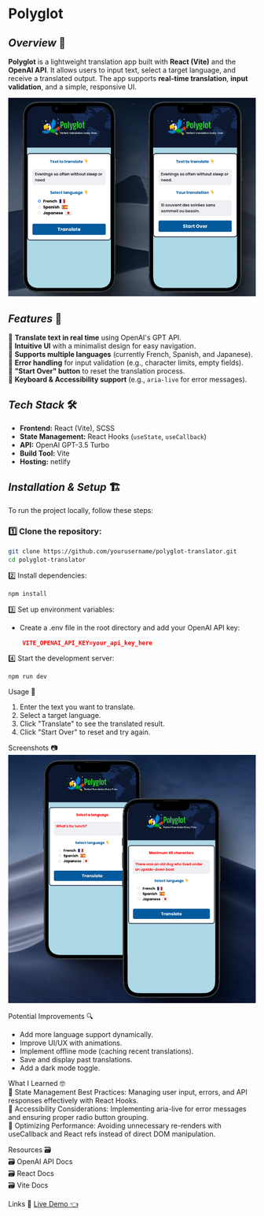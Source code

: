# Polyglot

## *Overview* 🧐
**Polyglot** is a lightweight translation app built with **React (Vite)** and the **OpenAI API**. It allows users to input text, select a target language, and receive a translated output. The app supports **real-time translation**, **input validation**, and a simple, responsive UI.

![Polyglot](/public/assets/mobile-screenshot.png)

## *Features* 🌟
🎯 **Translate text in real time** using OpenAI's GPT API.  
🎯 **Intuitive UI** with a minimalist design for easy navigation.  
🎯 **Supports multiple languages** (currently French, Spanish, and Japanese).  
🎯 **Error handling** for input validation (e.g., character limits, empty fields).  
🎯 **"Start Over" button** to reset the translation process.  
🎯 **Keyboard & Accessibility support** (e.g., `aria-live` for error messages).  

## *Tech Stack* 🛠️
- **Frontend:** React (Vite), SCSS
- **State Management:** React Hooks (`useState`, `useCallback`)
- **API:** OpenAI GPT-3.5 Turbo
- **Build Tool:** Vite
- **Hosting:** netlify

## *Installation & Setup* 🏗️
To run the project locally, follow these steps:

### 1️⃣ Clone the repository:
```sh
git clone https://github.com/yourusername/polyglot-translator.git
cd polyglot-translator
```

2️⃣ Install dependencies:
```sh
npm install
```
3️⃣ Set up environment variables:
- Create a .env file in the root directory and add your OpenAI API key:
```json
    VITE_OPENAI_API_KEY=your_api_key_here
```

4️⃣ Start the development server:
```sh
npm run dev
```

Usage 🚀
1. Enter the text you want to translate.
2. Select a target language.
3. Click "Translate" to see the translated result.
4. Click "Start Over" to reset and try again.

Screenshots 📷
![Polyglot](/public/assets/error-handling.png)

Potential Improvements 🔍
- Add more language support dynamically.
- Improve UI/UX with animations.
- Implement offline mode (caching recent translations).
- Save and display past translations.
- Add a dark mode toggle.

What I Learned 🤓  
🧠 State Management Best Practices: Managing user input, errors, and API responses effectively with React Hooks.  
🧠 Accessibility Considerations: Implementing aria-live for error messages and ensuring proper radio button grouping.  
🧠 Optimizing Performance: Avoiding unnecessary re-renders with useCallback and React refs instead of direct DOM manipulation.  

Resources 🗃️  
🗃️ OpenAI API Docs  
🗃️ React Docs  
🗃️ Vite Docs  

Links 🔗
[Live Demo 👈](https://panglottes.netlify.app/)
